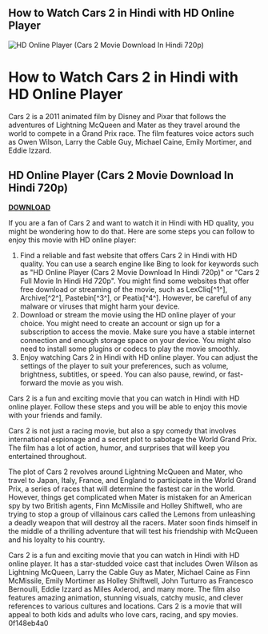 ## How to Watch Cars 2 in Hindi with HD Online Player

 
![HD Online Player (Cars 2 Movie Download In Hindi 720p)](https://encrypted-tbn1.gstatic.com/images?q=tbn:ANd9GcQVrLEe8lJDmdZTkuRts4AIVnIKL_ycUnnEdgEfng3S48NXdF2k_HGwBvc)

 
# How to Watch Cars 2 in Hindi with HD Online Player
 
Cars 2 is a 2011 animated film by Disney and Pixar that follows the adventures of Lightning McQueen and Mater as they travel around the world to compete in a Grand Prix race. The film features voice actors such as Owen Wilson, Larry the Cable Guy, Michael Caine, Emily Mortimer, and Eddie Izzard.
 
## HD Online Player (Cars 2 Movie Download In Hindi 720p)


[**DOWNLOAD**](https://www.google.com/url?q=https%3A%2F%2Furlin.us%2F2tL7rD&sa=D&sntz=1&usg=AOvVaw3YtsLkIbLGaRIkC74FVr3j)

 
If you are a fan of Cars 2 and want to watch it in Hindi with HD quality, you might be wondering how to do that. Here are some steps you can follow to enjoy this movie with HD online player:
 
1. Find a reliable and fast website that offers Cars 2 in Hindi with HD quality. You can use a search engine like Bing to look for keywords such as "HD Online Player (Cars 2 Movie Download In Hindi 720p)" or "Cars 2 Full Movie In Hindi Hd 720p". You might find some websites that offer free download or streaming of the movie, such as LexCliq[^1^], Archive[^2^], Pastebin[^3^], or Peatix[^4^]. However, be careful of any malware or viruses that might harm your device.
2. Download or stream the movie using the HD online player of your choice. You might need to create an account or sign up for a subscription to access the movie. Make sure you have a stable internet connection and enough storage space on your device. You might also need to install some plugins or codecs to play the movie smoothly.
3. Enjoy watching Cars 2 in Hindi with HD online player. You can adjust the settings of the player to suit your preferences, such as volume, brightness, subtitles, or speed. You can also pause, rewind, or fast-forward the movie as you wish.

Cars 2 is a fun and exciting movie that you can watch in Hindi with HD online player. Follow these steps and you will be able to enjoy this movie with your friends and family.
  
Cars 2 is not just a racing movie, but also a spy comedy that involves international espionage and a secret plot to sabotage the World Grand Prix. The film has a lot of action, humor, and surprises that will keep you entertained throughout.
 
The plot of Cars 2 revolves around Lightning McQueen and Mater, who travel to Japan, Italy, France, and England to participate in the World Grand Prix, a series of races that will determine the fastest car in the world. However, things get complicated when Mater is mistaken for an American spy by two British agents, Finn McMissile and Holley Shiftwell, who are trying to stop a group of villainous cars called the Lemons from unleashing a deadly weapon that will destroy all the racers. Mater soon finds himself in the middle of a thrilling adventure that will test his friendship with McQueen and his loyalty to his country.
 
Cars 2 is a fun and exciting movie that you can watch in Hindi with HD online player. It has a star-studded voice cast that includes Owen Wilson as Lightning McQueen, Larry the Cable Guy as Mater, Michael Caine as Finn McMissile, Emily Mortimer as Holley Shiftwell, John Turturro as Francesco Bernoulli, Eddie Izzard as Miles Axlerod, and many more. The film also features amazing animation, stunning visuals, catchy music, and clever references to various cultures and locations. Cars 2 is a movie that will appeal to both kids and adults who love cars, racing, and spy movies.
 0f148eb4a0
